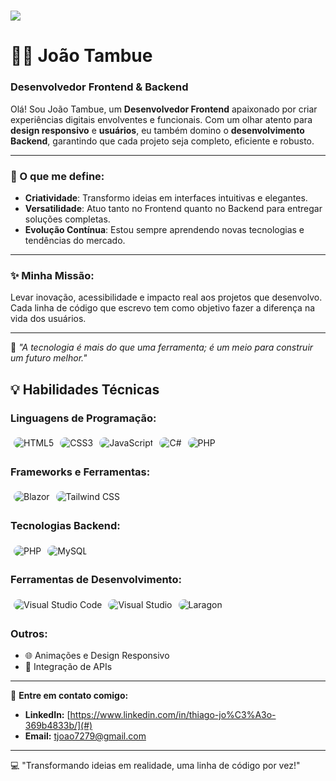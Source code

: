 <h1>
    <img src="https://readme-typing-svg.herokuapp.com/?font=Righteous&size=35&center=true&vCenter=true&width=500&height=70&duration=4000&lines=Hello+World!+👋;+I'm+<Server/>!;" />
</h1>

# 👨‍💻 João Tambue  

### Desenvolvedor Frontend & Backend  

Olá! Sou João Tambue, um **Desenvolvedor Frontend** apaixonado por criar experiências digitais envolventes e funcionais. Com um olhar atento para **design responsivo** e **usuários**, eu também domino o **desenvolvimento Backend**, garantindo que cada projeto seja completo, eficiente e robusto.  

---

### 🚀 O que me define:
- **Criatividade**: Transformo ideias em interfaces intuitivas e elegantes.  
- **Versatilidade**: Atuo tanto no Frontend quanto no Backend para entregar soluções completas.  
- **Evolução Contínua**: Estou sempre aprendendo novas tecnologias e tendências do mercado.

---

### ✨ Minha Missão:
Levar inovação, acessibilidade e impacto real aos projetos que desenvolvo. Cada linha de código que escrevo tem como objetivo fazer a diferença na vida dos usuários.

---

🎯 *"A tecnologia é mais do que uma ferramenta; é um meio para construir um futuro melhor."*

## 💡 Habilidades Técnicas  

### Linguagens de Programação:  
<div style="display: flex; flex-wrap: wrap; align-items: center;">
    <img src="https://img.shields.io/badge/-HTML5-E34F26?style=for-the-badge&logo=html5&logoColor=white" alt="HTML5" style="border-radius: 12px; margin: 5px;" /> 
    <img src="https://img.shields.io/badge/-CSS3-1572B6?style=for-the-badge&logo=css3&logoColor=white" alt="CSS3" style="border-radius: 12px; margin: 5px;" />
    <img src="https://img.shields.io/badge/-JavaScript-F7DF1E?style=for-the-badge&logo=javascript&logoColor=black" alt="JavaScript" style="border-radius: 12px; margin: 5px;" />
    <img src="https://img.shields.io/badge/-C%23-239120?style=for-the-badge&logo=c-sharp&logoColor=white" alt="C#" style="border-radius: 12px; margin: 5px;" />
    <img src="https://img.shields.io/badge/-PHP-777BB4?style=for-the-badge&logo=php&logoColor=white" alt="PHP" style="border-radius: 12px; margin: 5px;" />
</div>

### Frameworks e Ferramentas:  
<div style="display: flex; flex-wrap: wrap; align-items: center;">
    <img src="https://img.shields.io/badge/-Blazor-512BD4?style=for-the-badge&logo=blazor&logoColor=white" alt="Blazor" style="border-radius: 12px; margin: 5px;" />
    <img src="https://img.shields.io/badge/-Tailwind%20CSS-06B6D4?style=for-the-badge&logo=tailwindcss&logoColor=white" alt="Tailwind CSS" style="border-radius: 12px; margin: 5px;" />
</div>

### Tecnologias Backend:  
<div style="display: flex; flex-wrap: wrap; align-items: center;">
    <img src="https://img.shields.io/badge/-PHP-777BB4?style=for-the-badge&logo=php&logoColor=white" alt="PHP" style="border-radius: 12px; margin: 5px;" />
    <img src="https://img.shields.io/badge/-MySQL-4479A1?style=for-the-badge&logo=mysql&logoColor=white" alt="MySQL" style="border-radius: 12px; margin: 5px;" />
</div>

### Ferramentas de Desenvolvimento:  
<div style="display: flex; flex-wrap: wrap; align-items: center;">
    <img src="https://img.shields.io/badge/-VS%20Code-0078D4?style=for-the-badge&logo=visual-studio-code&logoColor=white" alt="Visual Studio Code" style="border-radius: 12px; margin: 5px;" />
    <img src="https://img.shields.io/badge/-Visual%20Studio-5C2D91?style=for-the-badge&logo=visual-studio&logoColor=white" alt="Visual Studio" style="border-radius: 12px; margin: 5px;" />
    <img src="https://img.shields.io/badge/-Laragon-0E83CD?style=for-the-badge&logo=laravel&logoColor=white" alt="Laragon" style="border-radius: 12px; margin: 5px;" />
</div>

### Outros:  
- 🌐 Animações e Design Responsivo  
- 🔗 Integração de APIs  

---

📩 **Entre em contato comigo:**  
- **LinkedIn:** [https://www.linkedin.com/in/thiago-jo%C3%A3o-369b4833b/](#)  
- **Email:** tjoao7279@gmail.com  

---

💻 "Transformando ideias em realidade, uma linha de código por vez!"  

